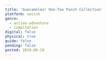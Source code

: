 ```yaml
---
title: 'Guacamelee! One-Two Punch Collection'
platform: switch
genre:
  - action-adventure
  - compilation
digital: false
physical: true
guide: false
pending: false
posted: 2019-08-10
---
```

